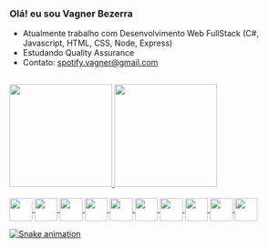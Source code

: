 ### Olá! eu sou Vagner Bezerra

 - Atualmente trabalho com Desenvolvimento Web FullStack (C#, Javascript, HTML, CSS, Node, Express)
 - Estudando Quality Assurance
 - Contato: spotify.vagner@gmail.com
##
<div>
    <a href="https://github.com/vagnerb79">
    <img height="180em" src="https://github-readme-stats.vercel.app/api?username=vagnerb79&show_icons=true&theme=dracula&include_all_commits=true&show_owner=true">   
    <img height="180em" src="https://github-readme-stats.vercel.app/api/top-langs/?username=vagnerb79&show_icons=true&theme=dracula">    
</div>   

<div style="display: inline_block"><br>
<img align="center" src="https://cdn.jsdelivr.net/gh/devicons/devicon/icons/vscode/vscode-original-wordmark.svg" width="40" height="40"/>
<img align="center" src="https://cdn.jsdelivr.net/gh/devicons/devicon/icons/visualstudio/visualstudio-plain.svg" width="40" height="40"/>
<img align="center" src="https://cdn.jsdelivr.net/gh/devicons/devicon/icons/csharp/csharp-original.svg" width="40" height="40"/>
<img align="center" src="https://cdn.jsdelivr.net/gh/devicons/devicon/icons/javascript/javascript-original.svg" width="40" height="40"/>
<img align="center" src="https://cdn.jsdelivr.net/gh/devicons/devicon/icons/css3/css3-original-wordmark.svg" width="40" height="40"/>
<img align="center" src="https://cdn.jsdelivr.net/gh/devicons/devicon/icons/html5/html5-original-wordmark.svg" width="40" height="40"/>
<img align="center" src="https://cdn.jsdelivr.net/gh/devicons/devicon/icons/bootstrap/bootstrap-original-wordmark.svg" width="40" height="40"/>
<img align="center" src="https://cdn.jsdelivr.net/gh/devicons/devicon/icons/nodejs/nodejs-original-wordmark.svg" width="40" height="40"/>
<img align="center" src="https://cdn.jsdelivr.net/gh/devicons/devicon/icons/mysql/mysql-original-wordmark.svg" width="40" height="40"/>
<img align="center" src="https://cdn.jsdelivr.net/gh/devicons/devicon/icons/jest/jest-plain.svg" width="40" height="40"/>
</div>

![Snake animation](https://github.com/vagnerb79/vagnerb79/blob/output/github-contribution-grid-snake.svg)
